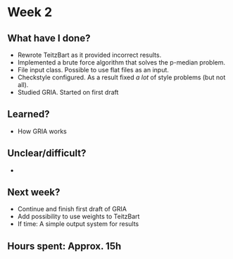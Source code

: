 # Week 2


## What have I done?
* Rewrote TeitzBart as it provided incorrect results.
* Implemented a brute force algorithm that solves the p-median problem.
* File input class. Possible to use flat files as an input.
* Checkstyle configured. As a result fixed *a lot* of style problems (but not all).
* Studied GRIA. Started on first draft

## Learned?
* How GRIA works

## Unclear/difficult?  
* 

## Next week?
* Continue and finish first draft of GRIA
* Add possibility to use weights to TeitzBart
* If time: A simple output system for results

## Hours spent: Approx. 15h
